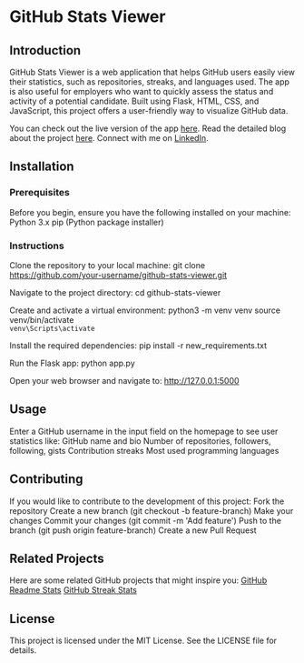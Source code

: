 # GitHub Stats Viewer
## Introduction
GitHub Stats Viewer is a web application that helps GitHub users easily view their statistics, such as repositories, streaks, and languages used. The app is also useful for employers who want to quickly assess the status and activity of a potential candidate. Built using Flask, HTML, CSS, and JavaScript, this project offers a user-friendly way to visualize GitHub data.

You can check out the live version of the app [here](https://git-status-viewer-production.up.railway.app/).
Read the detailed blog about the project [here](https://www.linkedin.com/pulse/github-stats-viewer-my-journey-building-user-friendly-sumeya-muhammed-mne5c/?trackingId=BvG%2F30D4SJG3YrE1Z6YhjA%3D%3D).
Connect with me on [LinkedIn](https://www.linkedin.com/in/sumeya-muhammed-a83168319/).

## Installation
### Prerequisites
Before you begin, ensure you have the following installed on your machine:
Python 3.x
pip (Python package installer)

### Instructions
Clone the repository to your local machine:
git clone https://github.com/your-username/github-stats-viewer.git

Navigate to the project directory:
cd github-stats-viewer

Create and activate a virtual environment:
python3 -m venv venv
source venv/bin/activate  
 `venv\Scripts\activate` 
 
Install the required dependencies:
pip install -r new_requirements.txt

Run the Flask app:
python app.py

Open your web browser and navigate to:
http://127.0.0.1:5000

## Usage
Enter a GitHub username in the input field on the homepage to see user statistics like:
GitHub name and bio
Number of repositories, followers, following, gists
Contribution streaks
Most used programming languages

## Contributing
If you would like to contribute to the development of this project:
Fork the repository
Create a new branch (git checkout -b feature-branch)
Make your changes
Commit your changes (git commit -m 'Add feature')
Push to the branch (git push origin feature-branch)
Create a new Pull Request

## Related Projects
Here are some related GitHub projects that might inspire you:
[GitHub Readme Stats](https://github.com/anuraghazra/github-readme-stats)
[GitHub Streak Stats](https://github.com/DenverCoder1/github-readme-streak-stats)

## License
This project is licensed under the MIT License. See the LICENSE file for details.
